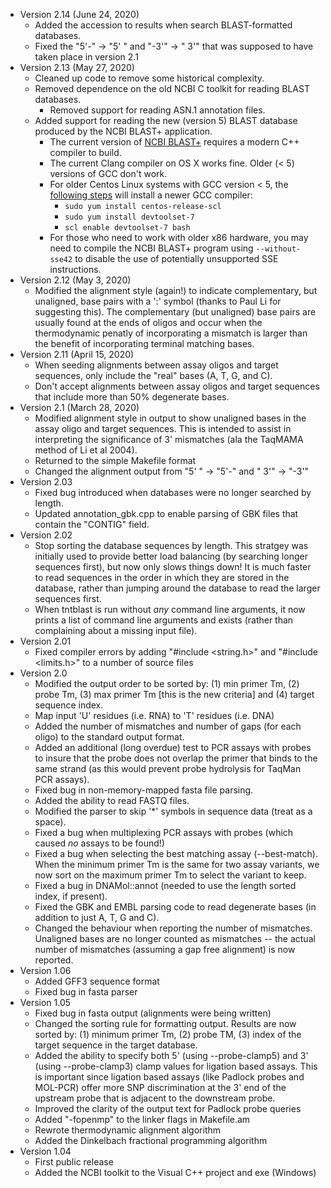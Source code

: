 - Version 2.14 (June 24, 2020)
	- Added the accession to results when search BLAST-formatted databases.
	- Fixed the "5'-" -> "5' " and "-3'" -> " 3'" that was supposed to have taken place in version 2.1
- Version 2.13 (May 27, 2020)
	- Cleaned up code to remove some historical complexity.
	- Removed dependence on the old NCBI C toolkit for reading BLAST databases.
		- Removed support for reading ASN.1 annotation files.
	- Added support for reading the new (version 5) BLAST database produced by the NCBI BLAST+ application.
		- The current version of [NCBI BLAST+](https://ftp.ncbi.nlm.nih.gov/blast/executables/blast+/LATEST/) requires a modern C++ compiler to build.
		- The current Clang compiler on OS X works fine. Older (< 5) versions of GCC don't work.
		- For older Centos Linux systems with GCC version < 5, the [following steps](https://linuxize.com/post/how-to-install-gcc-compiler-on-centos-7/) will install a newer GCC compiler:
			- `sudo yum install centos-release-scl`
			- `sudo yum install devtoolset-7`
			- `scl enable devtoolset-7 bash`
		- For those who need to work with older x86 hardware, you may need to compile the NCBI BLAST+ program using `--without-sse42` to disable the use of potentially unsupported SSE instructions.
- Version 2.12 (May 3, 2020)
	- Modified the alignment style (again!) to indicate complementary, but unaligned, base pairs with a ':' symbol (thanks to Paul Li for suggesting this). The complementary (but unaligned) base pairs are usually found at the ends of oligos and occur
	when the thermodynamic penatly of incorporating a mismatch is larger than the benefit of incorporating terminal matching bases.
- Version 2.11 (April 15, 2020)
	- When seeding alignments between assay oligos and target sequences, only include the "real" bases (A, T, G, and C).
	- Don't accept alignments between assay oligos and target sequences that include more than 50% degenerate bases.
- Version 2.1 (March 28, 2020)
	- Modified alignment style in output to show unaligned bases in the assay oligo and target sequences. This is
	 intended to assist in interpreting the significance of 3' mismatches (ala the TaqMAMA method of Li et al 2004).
	- Returned to the simple Makefile format
	- Changed the alignment output from "5' " -> "5'-" and " 3'" -> "-3'"
- Version 2.03
	- Fixed bug introduced when databases were no longer searched by length.
	- Updated annotation_gbk.cpp to enable parsing of GBK files that contain the "CONTIG" field.
- Version 2.02
	- Stop sorting the database sequences by length. This stratgey was initially used to provide better load balancing
	  (by searching longer sequences first), but now only slows things down! It is much faster to read sequences in the
	  order in which they are stored in the database, rather than jumping around the database to read the larger sequences
	  first.
	- When tntblast is run without *any* command line arguments, it now prints a list of command line arguments and exists
	  (rather than complaining about a missing input file).
- Version 2.01
	- Fixed compiler errors by adding "#include <string.h>" and "#include <limits.h>" to a number of source files
- Version 2.0
	- Modified the output order to be sorted by: (1) min primer Tm, (2) probe Tm,
	  (3) max primer Tm [this is the new criteria] and (4) target sequence index.
	- Map input 'U' residues (i.e. RNA) to 'T' residues (i.e. DNA)
	- Added the number of mismatches and number of gaps (for each oligo) to the standard 
	  output format.
	- Added an additional (long overdue) test to PCR assays with probes to insure that
	  the probe does not overlap the primer that binds to the same strand (as this
	  would prevent probe hydrolysis for TaqMan PCR assays).
	- Fixed bug in non-memory-mapped fasta file parsing.
	- Added the ability to read FASTQ files.
	- Modified the parser to skip '*' symbols in sequence data (treat as a space).
	- Fixed a bug when multiplexing PCR assays with probes (which caused *no* assays to be found!)
	- Fixed a bug when selecting the best matching assay (--best-match). When the minimum primer Tm
	  is the same for two assay variants, we now sort on the maximum primer Tm to select the variant
	  to keep.
	- Fixed a bug in DNAMol::annot (needed to use the length sorted index, if present).
	- Fixed the GBK and EMBL parsing code to read degenerate bases (in addition to just A, T, G and C).
	- Changed the behaviour when reporting the number of mismatches. Unaligned bases are no longer counted
	  as mismatches -- the actual number of mismatches (assuming a gap free alignment) is now reported.
- Version 1.06
	- Added GFF3 sequence format
	- Fixed bug in fasta parser
- Version 1.05
	- Fixed bug in fasta output (alignments were being written)
	- Changed the sorting rule for formatting output. Results are now
	  sorted by: (1) minimum primer Tm, (2) probe TM, (3) index of the target
	  sequence in the target database.
	- Added the ability to specify both 5' (using --probe-clamp5) and 3' 
	  (using --probe-clamp3) clamp values for ligation based assays. This is
	  important since ligation based assays (like Padlock probes and MOL-PCR)
	  offer more SNP discrimination at the 3' end of the upstream probe that is
	  adjacent to the downstream probe.
	- Improved the clarity of the output text for Padlock probe queries
	- Added "-fopenmp" to the linker flags in Makefile.am
	- Rewrote thermodynamic alignment algorithm
	- Added the Dinkelbach fractional programming algorithm
- Version 1.04
	- First public release
	- Added the NCBI toolkit to the Visual C++ project and exe (Windows)
